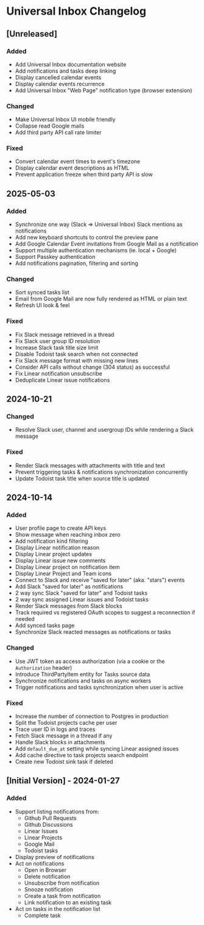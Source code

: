 # Universal Inbox Changelog

## [Unreleased]

### Added

- Add Universal Inbox documentation website
- Add notifications and tasks deep linking
- Display cancelled calendar events
- Display calendar events recurrence
- Add Universal Inbox "Web Page" notification type (browser extension)

### Changed

- Make Universal Inbox UI mobile friendly
- Collapse read Google mails
- Add third party API call rate limiter

### Fixed

- Convert calendar event times to event's timezone
- Display calendar event descriptions as HTML
- Prevent application freeze when third party API is slow

## 2025-05-03

### Added

- Synchronize one way (Slack => Universal Inbox) Slack mentions as notifications
- Add new keyboard shortcuts to control the preview pane
- Add Google Calendar Event invitations from Google Mail as a notification
- Support multiple authentication mechanisms (ie. local + Google)
- Support Passkey authentication
- Add notifications pagination, filtering and sorting

### Changed

- Sort synced tasks list
- Email from Google Mail are now fully rendered as HTML or plain text
- Refresh UI look & feel

### Fixed

- Fix Slack message retrieved in a thread
- Fix Slack user group ID resolution
- Increase Slack task title size limit
- Disable Todoist task search when not connected
- Fix Slack message format with missing new lines
- Consider API calls without change (304 status) as successful
- Fix Linear notification unsubscribe
- Deduplicate Linear issue notifications

## 2024-10-21

### Changed

- Resolve Slack user, channel and usergroup IDs while rendering a Slack message

### Fixed

- Render Slack messages with attachments with title and text
- Prevent triggering tasks & notifications synchronization concurrently
- Update Todoist task title when source title is updated

## 2024-10-14

### Added

- User profile page to create API keys
- Show message when reaching inbox zero
- Add notification kind filtering
- Display Linear notification reason
- Display Linear project updates
- Display Linear issue new comments
- Display Linear project on notification item
- Display Linear Project and Team icons
- Connect to Slack and receive "saved for later" (aka. "stars") events
- Add Slack "saved for later" as notifications
- 2 way sync Slack "saved for later" and Todoist tasks
- 2 way sync assigned Linear issues and Todoist tasks
- Render Slack messages from Slack blocks
- Track required vs registered OAuth scopes to suggest a reconnection if needed
- Add synced tasks page
- Synchronize Slack reacted messages as notifications or tasks

### Changed

- Use JWT token as access authorization (via a cookie or the `Authorization` header)
- Introduce ThirdPartyItem entity for Tasks source data
- Synchronize notifications and tasks on async workers
- Trigger notifications and tasks synchronization when user is active

### Fixed

- Increase the number of connection to Postgres in production
- Split the Todoist projects cache per user
- Trace user ID in logs and traces
- Fetch Slack message in a thread if any
- Handle Slack blocks in attachments
- Add `default_due_at` setting while syncing Linear assigned issues
- Add cache directive to task projects search endpoint
- Create new Todoist sink task if deleted

## [Initial Version] - 2024-01-27

### Added

- Support listing notifications from:
  - Github Pull Requests
  - Github Discussions
  - Linear Issues
  - Linear Projects
  - Google Mail
  - Todoist tasks
- Display preview of notifications
- Act on notifications
  - Open in Browser
  - Delete notification
  - Unsubscribe from notification
  - Snooze notification
  - Create a task from notification
  - Link notification to an existing task
- Act on tasks in the notification list
  - Complete task
